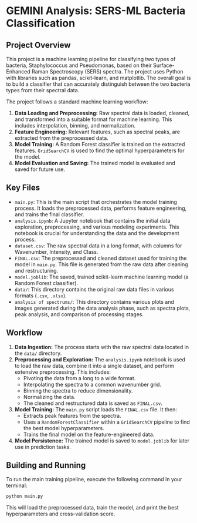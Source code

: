 # GEMINI Analysis: SERS-ML Bacteria Classification

## Project Overview

This project is a machine learning pipeline for classifying two types of bacteria, Staphylococcus and Pseudomonas, based on their Surface-Enhanced Raman Spectroscopy (SERS) spectra. The project uses Python with libraries such as pandas, scikit-learn, and matplotlib. The overall goal is to build a classifier that can accurately distinguish between the two bacteria types from their spectral data.

The project follows a standard machine learning workflow:
1.  **Data Loading and Preprocessing:** Raw spectral data is loaded, cleaned, and transformed into a suitable format for machine learning. This includes interpolation, binning, and normalization.
2.  **Feature Engineering:** Relevant features, such as spectral peaks, are extracted from the preprocessed data.
3.  **Model Training:** A Random Forest classifier is trained on the extracted features. `GridSearchCV` is used to find the optimal hyperparameters for the model.
4.  **Model Evaluation and Saving:** The trained model is evaluated and saved for future use.

## Key Files

*   `main.py`: This is the main script that orchestrates the model training process. It loads the preprocessed data, performs feature engineering, and trains the final classifier.
*   `analysis.ipynb`: A Jupyter notebook that contains the initial data exploration, preprocessing, and various modeling experiments. This notebook is crucial for understanding the data and the development process.
*   `dataset.csv`: The raw spectral data in a long format, with columns for Wavenumber, Intensity, and Class.
*   `FINAL.csv`: The preprocessed and cleaned dataset used for training the model in `main.py`. This file is generated from the raw data after cleaning and restructuring.
*   `model.joblib`: The saved, trained scikit-learn machine learning model (a Random Forest classifier).
*   `data/`: This directory contains the original raw data files in various formats (`.csv`, `.xlsx`).
*   `analysis of spectrums/`: This directory contains various plots and images generated during the data analysis phase, such as spectra plots, peak analysis, and comparison of processing stages.

## Workflow

1.  **Data Ingestion:** The process starts with the raw spectral data located in the `data/` directory.
2.  **Preprocessing and Exploration:** The `analysis.ipynb` notebook is used to load the raw data, combine it into a single dataset, and perform extensive preprocessing. This includes:
    *   Pivoting the data from a long to a wide format.
    *   Interpolating the spectra to a common wavenumber grid.
    *   Binning the spectra to reduce dimensionality.
    *   Normalizing the data.
    *   The cleaned and restructured data is saved as `FINAL.csv`.
3.  **Model Training:** The `main.py` script loads the `FINAL.csv` file. It then:
    *   Extracts peak features from the spectra.
    *   Uses a `RandomForestClassifier` within a `GridSearchCV` pipeline to find the best model hyperparameters.
    *   Trains the final model on the feature-engineered data.
4.  **Model Persistence:** The trained model is saved to `model.joblib` for later use in prediction tasks.

## Building and Running

To run the main training pipeline, execute the following command in your terminal:

```bash
python main.py
```

This will load the preprocessed data, train the model, and print the best hyperparameters and cross-validation score.
